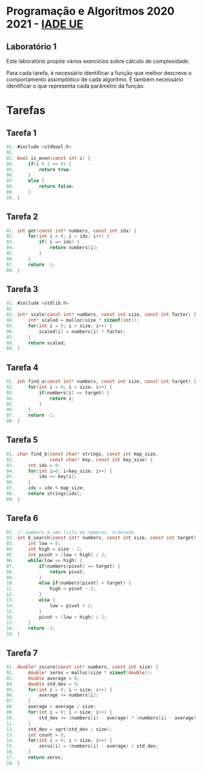 # Programação e Algoritmos 2020 2021 - [IADE UE](https://www.iade.europeia.pt/)

## Laboratório 1

Este laboratório propõe vários exercícios sobre cálculo de complexidade.

Para cada tarefa, é necessário identificar a função que melhor descreve o comportamento assimptótico de cada algoritmo. É também necessário identificar o que representa cada parâmetro da função.

# Tarefas

## Tarefa 1

```C
01. #include <stdbool.h> 
02. 
03. bool is_even(const int i) {
04.     if(i % 2 == 0) {
05.         return true;
06.     }
07.     else {
08.         return false;
09.     }
10. }
```

## Tarefa 2

```C
01. int get(const int* numbers, const int idx) {
02.     for(int i = 0; i < idx; i++) {
03.         if( i == idx) {
04.             return numbers[i];
05.         }
06.     }
07.     return -1;
08. }
```

## Tarefa 3

```C
01. #include <stdlib.h>
02
03. int* scale(const int* numbers, const int size, const int factor) {
04.     int* scaled = malloc(size * sizeof(int));
05.     for(int i = 0; i < size; i++) {
06.         scaled[i] = numbers[i] * factor;
07.     }
08.     return scaled;
09. }
```

## Tarefa 4

```C
01. int find_a(const int* numbers, const int size, const int target) {
02.     for(int i = 0; i < size; i++) {
03.         if(numbers[i] == target) {
04.             return i;
05.         }
06.     }
07.     return -1;
08. }
```

## Tarefa 5

```C
01. char find_b(const char* strings, const int map_size, 
02.             const char* key, const int key_size) {
03.     int idx = 0;
04.     for(int i=0; i<key_size; i++) {
05.         idx += key[i];
06.     }
07.     idx = idx % map_size;
08.     return strings[idx];
09. }
```

## Tarefa 6

```C
01. // numbers é uma lista de números, ordenada.
02. int b_search(const int* numbers, const int size, const int target) {
03.     int low = 0;
04.     int high = size - 1;
05.     int pivot = (low + high) / 2;
06.     while(low <= high) {
07.         if(numbers[pivot] == target) {
08.             return pivot;
09.         }
10.         else if(numbers[pivot] > target) {
11.             high = pivot - 1;
12.         }
13.         else {
14.             low = pivot + 1;
15.         }
16.         pivot = (low + high) / 2;
17.     }
18.     return -1;
19. }
```

## Tarefa 7

```C
01. double* zscore(const int* numbers, const int size) {
02.     double* zeros = malloc(size * sizeof(double));
03.     double average = 0;
04.     double std_dev = 0;
05.     for(int i = 0; i < size; i++) {
06.         average += numbers[i];
07.     }
08.     average = average / size;
09.     for(int i = 0; i < size; i++) {
10.         std_dev += (numbers[i] - average) * (numbers[i] - average);
11.     }
12.     std_dev = sqrt(std_dev / size);
13.     int count = 0;
14.     for(int i = 0; i < size; i++) {
15.         zeros[i] = (numbers[i] - average) / std_dev;
16.     }
17.     return zeros;
18. }
```
